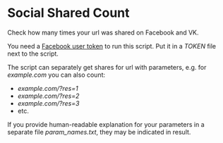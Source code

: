 # Social Shared Count

Check how many times your url was shared on Facebook and VK.

You need a [Facebook user token](https://developers.facebook.com/tools/accesstoken/) to run this script. Put it in a _TOKEN_ file next to the script.

The script can separately get shares for url with parameters, e.g. for _example.com_ you can also count:
* _example.com/?res=1_
* _example.com/?res=2_
* _example.com/?res=3_
* etc.

If you provide human-readable explanation for your parameters in a separate file _param_names.txt_, they may be indicated in result.
